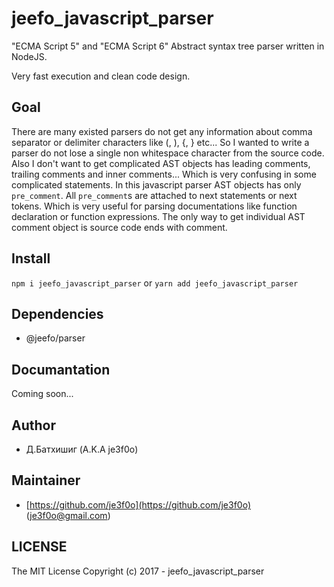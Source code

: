# jeefo_javascript_parser

"ECMA Script 5" and "ECMA Script 6" Abstract syntax tree parser written in
NodeJS.

Very fast execution and clean code design.

## Goal

There are many existed parsers do not get any information about comma separator
or delimiter characters like (, ), {, } etc...
So I wanted to write a parser do not lose a single non whitespace character from
the source code. Also I don't want to get complicated AST objects has leading
comments, trailing comments and inner comments... Which is very confusing in
some complicated statements. In this javascript parser AST objects has only
`pre_comment`. All `pre_comment`s are attached to next statements or next
tokens. Which is very useful for parsing documentations like function
declaration or function expressions. The only way to get individual AST comment
object is source code ends with comment.

## Install

`npm i jeefo_javascript_parser` or `yarn add jeefo_javascript_parser`

## Dependencies

- @jeefo/parser

## Documantation

Coming soon...

## Author

- Д.Батхишиг (A.K.A je3f0o)

## Maintainer

- [https://github.com/je3f0o](https://github.com/je3f0o) (je3f0o@gmail.com)

## LICENSE
The MIT License
Copyright (c) 2017 - jeefo_javascript_parser
